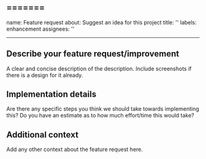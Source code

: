 
=======
---
name: Feature request
about: Suggest an idea for this project
title: ''
labels: enhancement
assignees: ''

---

## Describe your feature request/improvement
A clear and concise description of the description. Include screenshots if there is a design for it already.

## Implementation details
Are there any specific steps you think we should take towards implementing this? Do you have an estimate as to how much effort/time this would take?

## Additional context
Add any other context about the feature request here.
